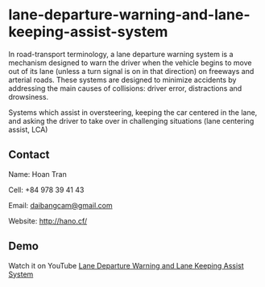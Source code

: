 # lane-departure-warning-and-lane-keeping-assist-system
 
 In road-transport terminology, a lane departure warning system is a mechanism designed to warn the driver when the vehicle begins to move out of its lane (unless a turn signal is on in that direction) on freeways and arterial roads. These systems are designed to minimize accidents by addressing the main causes of collisions: driver error, distractions and drowsiness. 

 Systems which assist in oversteering, keeping the car centered in the lane, and asking the driver to take over in challenging situations (lane centering assist, LCA)

## Contact

Name: Hoan Tran

Cell: +84 978 39 41 43

Email: daibangcam@gmail.com

Website: http://hano.cf/

## Demo

Watch it on YouTube [Lane Departure Warning and Lane Keeping Assist System](https://youtu.be/iTYBZ13ACuM)